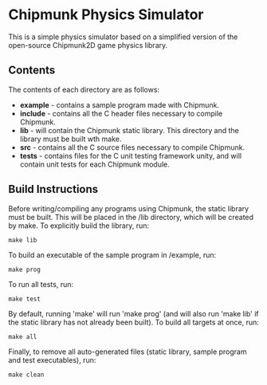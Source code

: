 Chipmunk Physics Simulator
==========================

This is a simple physics simulator based on a simplified version of the open-source Chipmunk2D game physics library.

Contents
--------
The contents of each directory are as follows:
- **example** -  contains a sample program made with Chipmunk.
- **include** - contains all the C header files necessary to compile Chipmunk.
- **lib** - will contain the Chipmunk static library. This directory and the library must be built wth make.
- **src** - contains all the C source files necessary to compile Chipmunk.
- **tests** - contains files for the C unit testing framework unity, and will contain unit tests for each Chipmunk module.

Build Instructions
------------------
Before writing/compiling any programs using Chipmunk, the static library must be built. This will be placed in the /lib directory, which will be created by make. To explicitly build the library, run:

    make lib

To build an executable of the sample program in /example, run:

    make prog

To run all tests, run:

    make test

By default, running 'make' will run 'make prog' (and will also run 'make lib' if the static library has not already been built). To build all targets at once, run:

    make all

Finally, to remove all auto-generated files (static library, sample program and test executables), run:

    make clean
